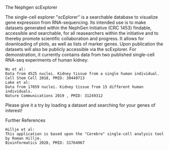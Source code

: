 
The Nephgen scExplorer

The single-cell explorer "scEplorer" is a searchable database to visualize gene expression from RNA-sequencing.
Its intended use is to make datasets generated within the NephGen Initiative (CRC 1453) findable, accessible and searchable, for all reasearchers within the initiative and to thereby promote scientific collaboration and progress. It allows for downloading of plots, as well as lists of marker genes.
Upon publication the datasets will also be publicly accessible via the scExplorer.
For demonstration, it currently contains data from two published single-cell RNA-seq experiments of human kidney:

    Wu et al:
    Data from 4525 nuclei. Kidney tissue from a single human individual.
    Cell Stem Cell 2018, PMID: 30449713
    Lake et al:
    Data from 17659 nuclei. Kidney tissue from 15 different human individuals.
    Nature Communications 2019 , PMID: 31249312

Please give it a try by loading a dataset and searching for your genes of interest!

Further References

    Hillje et al:
    This application is based upon the "Cerebro" single-cell analysis tool by Roman Hillje.
    Bioinformatics 2020, PMID: 31764967

